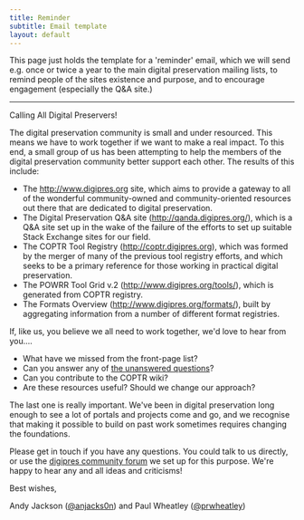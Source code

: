 ```yaml
---
title: Reminder
subtitle: Email template
layout: default
---
```


This page just holds the template for a 'reminder' email, which we will send e.g. once or twice a year to the main digital preservation mailing lists, to remind people of the sites existence and purpose, and to encourage engagement (especially the Q&A site.)

----

Calling All Digital Preservers!

The digital preservation community is small and under resourced. This means we have to work together if we want to make a real impact. To this end, a small group of us has been attempting to help the members of the digital preservation community better support each other. The results of this include:

* The <http://www.digipres.org> site, which  aims to provide a gateway to all of the wonderful community-owned and community-oriented resources out there that are dedicated to digital preservation.
* The Digital Preservation Q&A site (<http://qanda.digipres.org/>), which is a Q&A site set up in the wake of the failure of the efforts to set up suitable Stack Exchange sites for our field.
* The COPTR Tool Registry (<http://coptr.digipres.org>), which was formed by the merger of many of the previous tool registry efforts, and which seeks to be a primary reference for those working in practical digital preservation.
* The POWRR Tool Grid v.2 (<http://www.digipres.org/tools/>), which is generated from COPTR registry.
* The Formats Overview (<http://www.digipres.org/formats/>), built by aggregating information from a number of different format registries.

If, like us, you believe we all need to work together, we'd love to hear from you....

* What have we missed from the front-page list? 
* Can you answer any of [the unanswered questions](http://qanda.digipres.org/unanswered)?
* Can you contribute to the COPTR wiki?
* Are these resources useful? Should we change our approach?

The last one is really important. We've been in digital preservation long enough to see a lot of portals and projects come and go, and we recognise that making it possible to build on past work sometimes requires changing the foundations.

Please get in touch if you have any questions. You could talk to us directly, or use the [digipres community forum](https://groups.google.com/forum/#!forum/digipres) we set up for this purpose. We're happy to hear any and all ideas and criticisms!

Best wishes,

Andy Jackson ([@anjacks0n](https://twitter.com/anjacks0n)) and Paul Wheatley ([@prwheatley](https://twitter.com/prwheatley))